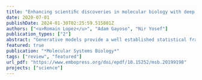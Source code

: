 ```yaml
---
title: "Enhancing scientiﬁc discoveries in molecular biology with deep generative models"
date: 2020-07-01
publishDate: 2024-01-30T02:25:59.515801Z
authors: ["<u>Romain Lopez</u>", "Adam Gayoso", "Nir Yosef"]
publication_types: ["2"]
abstract: "Generative models provide a well established statistical framework for evaluating uncertainty and deriving conclusions from large data sets especially in the presence of  noise, sparsity and bias. Initially developed for computer vision and natural language processing, these models have been shown to effectively summarize the complexity that underlies many types of data and enable a range of applications including supervised analysis, such as assigning labels to images, unsupervised tasks such as dimensionality reduction, and extrapolation analysis such as de-novo generation of artificial images. With this early success, the power of generative models is now being increasingly leveraged in molecular biology, with applications ranging from designing new molecules with properties of interest, to identifying deleterious mutations in our genomes, and to making sense out of transcriptional variability between single cells. In this review, we provide a brief overview of the technical notions behind generative models and their implementation with deep learning techniques. We then describe several different ways in which these models can be utilized in practice, using several recent applications in molecular biology as examples."
featured: true
publication: "*Molecular Systems Biology*"
tags: ["review", "featured"]
url_pdf: "https://www.embopress.org/doi/epdf/10.15252/msb.20199198"
projects: ["science"]
---
```


